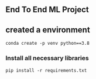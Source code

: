 ## End To End ML Project 

## created a environment
```
conda create -p venv python==3.8
```
### Install all necessary libraries
```
pip install -r requirements.txt
```


